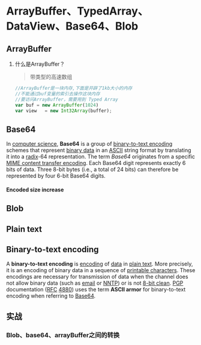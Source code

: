 # ArrayBuffer、TypedArray、DataView、Base64、Blob

## ArrayBuffer

1. 什么是ArrayBuffer？

   > 带类型的高速数组

   ```javascript
   //ArrayBuffer是一块内存,下面是开辟了1kb大小的内存
   //不能通过buf变量的索引去操作这块内存
   //要访问ArrayBuffer，需要用到 Typed Array
   var buf = new ArrayBuffer(1024)
   var view   = new Int32Array(buffer);
   ```


## Base64

In [computer science](https://en.wikipedia.org/wiki/Computer_science), **Base64** is a group of [binary-to-text encoding](https://en.wikipedia.org/wiki/Binary-to-text_encoding) schemes that represent [binary data](https://en.wikipedia.org/wiki/Binary_data) in an [ASCII](https://en.wikipedia.org/wiki/ASCII) string format by translating it into a [radix](https://en.wikipedia.org/wiki/Radix)-64 representation. The term *Base64* originates from a specific [MIME content transfer encoding](https://en.wikipedia.org/wiki/MIME#Content-Transfer-Encoding). Each Base64 digit represents exactly 6 bits of data. Three 8-bit bytes (i.e., a total of 24 bits) can therefore be represented by four 6-bit Base64 digits.

#### 	 Encoded size increase

## Blob





## Plain text

## Binary-to-text encoding

A **binary-to-text encoding** is [encoding](https://en.wikipedia.org/wiki/Code) of [data](https://en.wikipedia.org/wiki/Data_(computing)) in [plain text](https://en.wikipedia.org/wiki/Plain_text). More precisely, it is an encoding of binary data in a sequence of [printable characters](https://en.wikipedia.org/wiki/Character_(computing)). These encodings are necessary for transmission of data when the channel does not allow binary data (such as [email](https://en.wikipedia.org/wiki/Email) or [NNTP](https://en.wikipedia.org/wiki/NNTP)) or is not [8-bit clean](https://en.wikipedia.org/wiki/8-bit_clean). [PGP](https://en.wikipedia.org/wiki/Pretty_Good_Privacy) documentation ([RFC](https://en.wikipedia.org/wiki/Request_for_Comments) [4880](https://tools.ietf.org/html/rfc4880)) uses the term **ASCII armor** for binary-to-text encoding when referring to [Base64](https://en.wikipedia.org/wiki/Base64).



## 实战

### Blob、base64、arrayBuffer之间的转换

​	